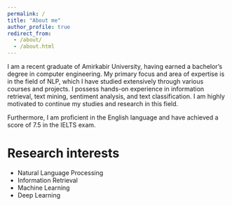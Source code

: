 ```yaml
---
permalink: /
title: "About me"
author_profile: true
redirect_from: 
  - /about/
  - /about.html
---
```


I am a recent graduate of Amirkabir University, having earned a bachelor’s degree in computer engineering. My primary focus and
area of expertise is in the field of NLP, which I have studied extensively through various courses and projects. I possess hands-on
experience in information retrieval, text mining, sentiment analysis, and text classification. I am highly motivated to continue my studies and research in this field.

Furthermore, I am proficient in the English language and have achieved a score of 7.5 in the IELTS exam. 

Research interests
===
- Natural Language Processing
- Information Retrieval
- Machine Learning
- Deep Learning